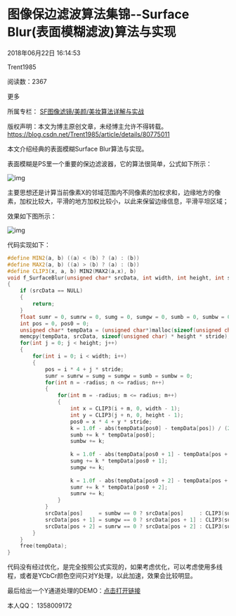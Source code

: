 # 图像保边滤波算法集锦--Surface Blur(表面模糊滤波)算法与实现

2018年06月22日 16:14:53

 

Trent1985

 

阅读数：2367

更多

所属专栏： [SF图像滤镜/美颜/美妆算法详解与实战](https://blog.csdn.net/column/details/25028.html)



 版权声明：本文为博主原创文章，未经博主允许不得转载。	https://blog.csdn.net/Trent1985/article/details/80775011

本文介绍经典的表面模糊Surface Blur算法与实现。

表面模糊是PS里一个重要的保边滤波器，它的算法很简单，公式如下所示：

![img](https://img-blog.csdn.net/20180622160322845?watermark/2/text/aHR0cHM6Ly9ibG9nLmNzZG4ubmV0L1RyZW50MTk4NQ==/font/5a6L5L2T/fontsize/400/fill/I0JBQkFCMA==/dissolve/70)

主要思想还是计算当前像素X的邻域范围内不同像素的加权求和，边缘地方的像素，加权比较大，平滑的地方加权比较小，以此来保留边缘信息，平滑平坦区域；

效果如下图所示：

![img](https://img-blog.csdn.net/20180622161418511?watermark/2/text/aHR0cHM6Ly9ibG9nLmNzZG4ubmV0L1RyZW50MTk4NQ==/font/5a6L5L2T/fontsize/400/fill/I0JBQkFCMA==/dissolve/70)

代码实现如下：

```cpp
#define MIN2(a, b) ((a) < (b) ? (a) : (b))
#define MAX2(a, b) ((a) > (b) ? (a) : (b))
#define CLIP3(x, a, b) MIN2(MAX2(a,x), b)
void f_SurfaceBlur(unsigned char* srcData, int width, int height, int stride, int radius, int threshold)
{
	if (srcData == NULL)
	{
		return;
	}
	float sumr = 0, sumrw = 0, sumg = 0, sumgw = 0, sumb = 0, sumbw = 0, k = 0;
	int pos = 0, pos0 = 0;
	unsigned char* tempData = (unsigned char*)malloc(sizeof(unsigned char) * height * stride);
	memcpy(tempData, srcData, sizeof(unsigned char) * height * stride);
	for(int j = 0; j < height; j++)
	{
		for(int i = 0; i < width; i++)
		{
			pos = i * 4 + j * stride;
			sumr = sumrw = sumg = sumgw = sumb = sumbw = 0;
			for(int n = -radius; n <= radius; n++)
			{
				for(int m = -radius; m <= radius; m++)
				{
					int x = CLIP3(i + m, 0, width - 1);
					int y = CLIP3(j + n, 0, height - 1);
					pos0 = x * 4 + y * stride;
					k = 1.0f - abs(tempData[pos0] - tempData[pos]) / (2.5f * threshold);
					sumb += k * tempData[pos0];
					sumbw += k;
 
					k = 1.0f - abs(tempData[pos0 + 1] - tempData[pos + 1]) / (2.5f * threshold);
					sumg += k * tempData[pos0 + 1];
					sumgw += k;
 
					k = 1.0f - abs(tempData[pos0 + 2] - tempData[pos + 2]) / (2.5f * threshold);
					sumr += k * tempData[pos0 + 2];
					sumrw += k;
				}
			}
			srcData[pos]     = sumbw == 0 ? srcData[pos]     : CLIP3(sumb / sumbw, 0, 255);
			srcData[pos + 1] = sumgw == 0 ? srcData[pos + 1] : CLIP3(sumg / sumgw, 0, 255);
			srcData[pos + 2] = sumrw == 0 ? srcData[pos + 2] : CLIP3(sumr / sumrw, 0, 255);
		}
	}
	free(tempData);
}
```

代码没有经过优化，是完全按照公式实现的，如果考虑优化，可以考虑使用多线程，或者是YCbCr颜色空间只对Y处理，以此加速，效果会比较明显。

最后给出一个Y通道处理的DEMO：[点击打开链接](https://download.csdn.net/download/trent1985/10493397)

本人QQ： 1358009172